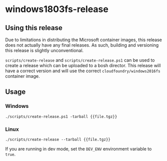 # windows1803fs-release

## Using this release

Due to limitations in distributing the Microsoft container images, this release does not actually have any final releases. As such, building and versioning this release is slightly unconventional. 

`scripts/create-release` and `scripts/create-release.ps1` can be used to create a release which can be uploaded to a bosh director. This release will have a correct version and will use the correct `cloudfoundry/windows2016fs` container image.

## Usage

### Windows
```
./scripts/create-release.ps1 -tarball {{file.tgz}}
```

### Linux
```
./scripts/create-release --tarball {{file.tgz}}
```

If you are running in dev mode, set the `DEV_ENV` environment variable to `true`.


